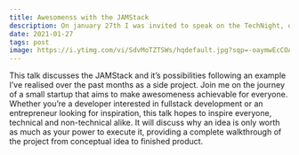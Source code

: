 ```yaml
---
title: Awesomenss with the JAMStack
description: On january 27th I was invited to speak on the TechNight, organized by Developers.nl to talk about the JAMStack. You can watch the entire talk here on [Youtube](https://www.youtube.com/watch?v=kq7R6Zfp1q4).
date: 2021-01-27
tags: post
image: https://i.ytimg.com/vi/SdvMoTZTSWs/hqdefault.jpg?sqp=-oaymwEcCOADEI4CSFXyq4qpAw4IARUAAIhCGAFwAcABBg==&rs=AOn4CLCC5TBcU8vq-U41QrixIR-uS_gI1g
---
```

This talk discusses the JAMStack and it’s possibilities following an example I’ve realised over the past months as a side project. Join me on the journey of a small startup that aims to make awesomeness achievable for everyone. Whether you’re a developer interested in fullstack development or an entrepreneur looking for inspiration, this talk hopes to inspire everyone, technical and non-technical alike. It will discuss why an idea is only worth as much as your power to execute it, providing a complete walkthrough of the project from conceptual idea to finished product.